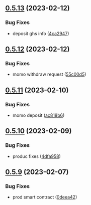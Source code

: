 ## [0.5.13](https://github.com/matt-kay/payfam-webapp/compare/v0.5.12...v0.5.13) (2023-02-12)


### Bug Fixes

* deposit ghs info ([4ca2947](https://github.com/matt-kay/payfam-webapp/commit/4ca2947f85f43f884eb11659da4728762b509435))



## [0.5.12](https://github.com/matt-kay/payfam-webapp/compare/v0.5.11...v0.5.12) (2023-02-12)


### Bug Fixes

* momo withdraw request ([55c00d5](https://github.com/matt-kay/payfam-webapp/commit/55c00d53ffed43c5de2804314822e8d6b02caf10))



## [0.5.11](https://github.com/matt-kay/payfam-webapp/compare/v0.5.10...v0.5.11) (2023-02-10)


### Bug Fixes

* momo deposit ([ac818b6](https://github.com/matt-kay/payfam-webapp/commit/ac818b6e545bc53e1533616144dc64504fd2fb3e))



## [0.5.10](https://github.com/matt-kay/payfam-webapp/compare/v0.5.9...v0.5.10) (2023-02-09)


### Bug Fixes

* produc fixes ([4dfa958](https://github.com/matt-kay/payfam-webapp/commit/4dfa9587d8c4ac6af809db76118a84435faba423))



## [0.5.9](https://github.com/matt-kay/payfam-webapp/compare/v0.5.8...v0.5.9) (2023-02-07)


### Bug Fixes

* prod smart contract ([0deea42](https://github.com/matt-kay/payfam-webapp/commit/0deea42f27cbf610288e93e30bd9d3314c993fd5))



